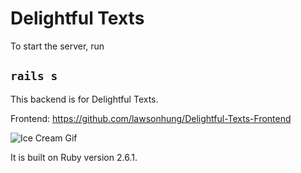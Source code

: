 # Delightful Texts

To start the server, run

## `rails s`

This backend is for Delightful Texts. 

Frontend: https://github.com/lawsonhung/Delightful-Texts-Frontend

![Ice Cream Gif](https://media.giphy.com/media/aagX4Bl8Fo21G/giphy.gif)

It is built on Ruby version 2.6.1.

